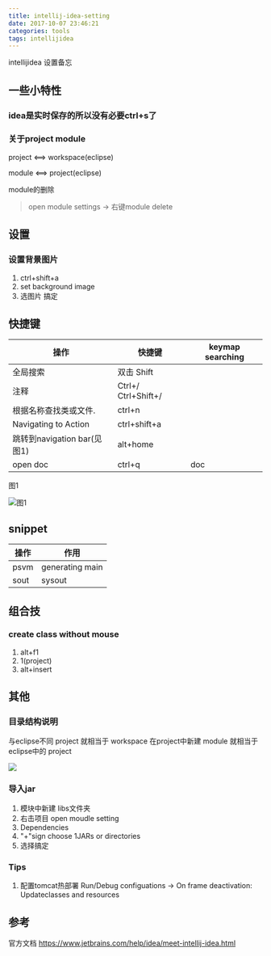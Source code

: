 ```yaml
---
title: intellij-idea-setting
date: 2017-10-07 23:46:21
categories: tools
tags: intellijidea
---
```

intellijidea 设置备忘
<!--more-->
## 一些小特性

### idea是实时保存的所以没有必要ctrl+s了

### 关于project module

project \<==\> workspace(eclipse)

module \<==\> project(eclipse)

module的删除

> open module settings -> 右键module delete

## 设置

### 设置背景图片

1. ctrl+shift+a
2. set background image
3. 选图片 搞定

## 快捷键

| 操作                        | 快捷键              | keymap searching |
|-----------------------------|---------------------|------------------|
| 全局搜索                    | 双击 Shift          |                  |
| 注释                        | Ctrl+/ Ctrl+Shift+/ |                  |
| 根据名称查找类或文件.       | ctrl+n              |                  |
| Navigating to Action        | ctrl+shift+a        |                  |
| 跳转到navigation bar(见图1) | alt+home            |                  |
| open doc                    | ctrl+q              | doc              |

图1

![图1](https://losssblog.oss-cn-hangzhou.aliyuncs.com/intellij-setting/1.png?x-oss-process=style/blogimage)

## snippet

| 操作 | 作用            |
|------|-----------------|
| psvm | generating main |
| sout | sysout          |

## 组合技

### create class without mouse

1. alt+f1
2. 1(project)
3. alt+insert

## 其他

### 目录结构说明

与eclipse不同 project 就相当于 workspace 在project中新建 module 就相当于eclipse中的 project

![](https://losssblog.oss-cn-hangzhou.aliyuncs.com/intellij-setting/1.png?x-oss-process=style/blogimage)

### 导入jar

1. 模块中新建 libs文件夹
2. 右击项目 open moudle setting
3. Dependencies
4. "+"sign choose 1JARs or directories
5. 选择搞定

### Tips

1. 配置tomcat热部署
Run/Debug configuations -> On frame deactivation: Updateclasses and resources

## 参考

官方文档   https://www.jetbrains.com/help/idea/meet-intellij-idea.html

